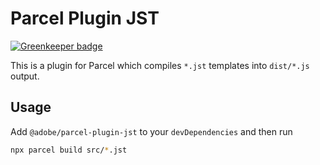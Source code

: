 # Parcel Plugin JST

[![Greenkeeper badge](https://badges.greenkeeper.io/adobe/parcel-plugin-jst.svg)](https://greenkeeper.io/)

This is a plugin for Parcel which compiles `*.jst` templates into `dist/*.js` output. 

## Usage

Add `@adobe/parcel-plugin-jst` to your `devDependencies` and then run

```bash
npx parcel build src/*.jst
```